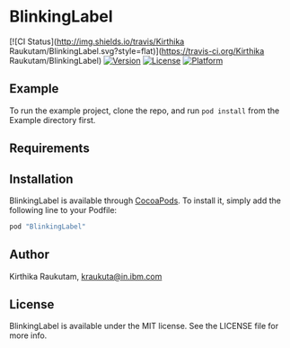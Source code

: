 # BlinkingLabel

[![CI Status](http://img.shields.io/travis/Kirthika Raukutam/BlinkingLabel.svg?style=flat)](https://travis-ci.org/Kirthika Raukutam/BlinkingLabel)
[![Version](https://img.shields.io/cocoapods/v/BlinkingLabel.svg?style=flat)](http://cocoapods.org/pods/BlinkingLabel)
[![License](https://img.shields.io/cocoapods/l/BlinkingLabel.svg?style=flat)](http://cocoapods.org/pods/BlinkingLabel)
[![Platform](https://img.shields.io/cocoapods/p/BlinkingLabel.svg?style=flat)](http://cocoapods.org/pods/BlinkingLabel)

## Example

To run the example project, clone the repo, and run `pod install` from the Example directory first.

## Requirements

## Installation

BlinkingLabel is available through [CocoaPods](http://cocoapods.org). To install
it, simply add the following line to your Podfile:

```ruby
pod "BlinkingLabel"
```

## Author

Kirthika Raukutam, kraukuta@in.ibm.com

## License

BlinkingLabel is available under the MIT license. See the LICENSE file for more info.
